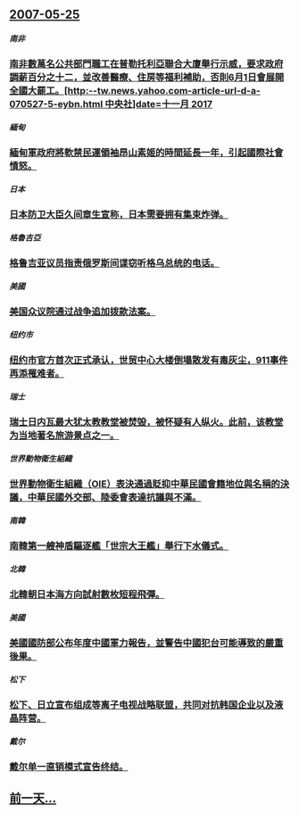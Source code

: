 ## [2007-05-25](/zh/news/2007/05/25/index.md)

##### 南非
### [南非數萬名公共部門職工在普勒托利亞聯合大廈舉行示威，要求政府調薪百分之十二，並改善醫療、住房等福利補助，否則6月1日會展開全國大罷工。[http:--tw.news.yahoo.com-article-url-d-a-070527-5-eybn.html 中央社]date=十一月 2017 ](/zh/news/2007/05/25/南非數萬名公共部門職工在普勒托利亞聯合大廈舉行示威-要求政府調薪百分之十二-並改善醫療-住房等福利補助-否則6月1日會展.md)
##### 緬甸
### [緬甸軍政府將軟禁民運領袖昂山素姬的時間延長一年，引起國際社會憤怒。](/zh/news/2007/05/25/緬甸軍政府將軟禁民運領袖昂山素姬的時間延長一年-引起國際社會憤怒.md)
##### 日本
### [日本防卫大臣久间章生宣称，日本需要拥有集束炸弹。](/zh/news/2007/05/25/日本防卫大臣久间章生宣称-日本需要拥有集束炸弹.md)
##### 格魯吉亞
### [格鲁吉亚议员指责俄罗斯间谍窃听格乌总统的电话。](/zh/news/2007/05/25/格鲁吉亚议员指责俄罗斯间谍窃听格乌总统的电话.md)
##### 美國
### [美国众议院通过战争追加拨款法案。](/zh/news/2007/05/25/美国众议院通过战争追加拨款法案.md)
##### 纽约市
### [纽约市官方首次正式承认，世贸中心大楼倒塌散发有毒灰尘，911事件再添罹难者。](/zh/news/2007/05/25/纽约市官方首次正式承认-世贸中心大楼倒塌散发有毒灰尘-911事件再添罹难者.md)
##### 瑞士
### [瑞士日内瓦最大犹太教教堂被焚毁，被怀疑有人纵火。此前，该教堂为当地著名旅游景点之一。](/zh/news/2007/05/25/瑞士日内瓦最大犹太教教堂被焚毁-被怀疑有人纵火-此前-该教堂为当地著名旅游景点之一.md)
##### 世界動物衛生組織
### [世界動物衛生組織（OIE）表決通過貶抑中華民國會籍地位與名稱的決議，中華民國外交部、陸委會表達抗議與不滿。](/zh/news/2007/05/25/世界動物衛生組織-OIE-表決通過貶抑中華民國會籍地位與名稱的決議-中華民國外交部-陸委會表達抗議與不滿.md)
##### 南韓
### [南韓第一艘神盾驅逐艦「世宗大王艦」舉行下水儀式。](/zh/news/2007/05/25/南韓第一艘神盾驅逐艦-世宗大王艦-舉行下水儀式.md)
##### 北韓
### [北韓朝日本海方向試射數枚短程飛彈。](/zh/news/2007/05/25/北韓朝日本海方向試射數枚短程飛彈.md)
##### 美國
### [美國國防部公布年度中國軍力報告，並警告中國犯台可能導致的嚴重後果。](/zh/news/2007/05/25/美國國防部公布年度中國軍力報告-並警告中國犯台可能導致的嚴重後果.md)
##### 松下
### [松下、日立宣布组成等离子电视战略联盟，共同对抗韩国企业以及液晶阵营。](/zh/news/2007/05/25/松下-日立宣布组成等离子电视战略联盟-共同对抗韩国企业以及液晶阵营.md)
##### 戴尔
### [戴尔单一直销模式宣告终结。](/zh/news/2007/05/25/戴尔单一直销模式宣告终结.md)
## [前一天...](/zh/news/2007/05/24/index.md)

